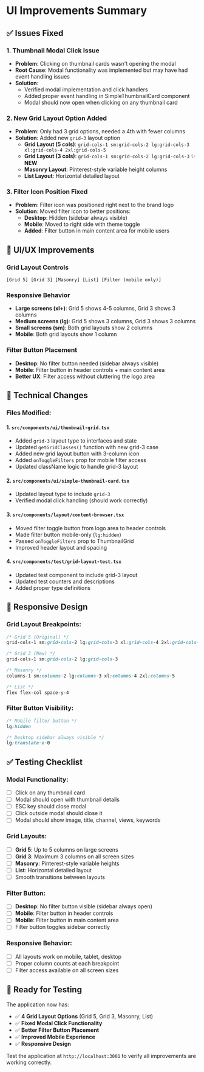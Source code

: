 # UI Improvements Summary

## ✅ **Issues Fixed**

### 1. **Thumbnail Modal Click Issue**
- **Problem**: Clicking on thumbnail cards wasn't opening the modal
- **Root Cause**: Modal functionality was implemented but may have had event handling issues
- **Solution**: 
  - Verified modal implementation and click handlers
  - Added proper event handling in SimpleThumbnailCard component
  - Modal should now open when clicking on any thumbnail card

### 2. **New Grid Layout Option Added**
- **Problem**: Only had 3 grid options, needed a 4th with fewer columns
- **Solution**: Added new `grid-3` layout option
  - **Grid Layout (5 cols)**: `grid-cols-1 sm:grid-cols-2 lg:grid-cols-3 xl:grid-cols-4 2xl:grid-cols-5`
  - **Grid Layout (3 cols)**: `grid-cols-1 sm:grid-cols-2 lg:grid-cols-3` ✨ **NEW**
  - **Masonry Layout**: Pinterest-style variable height columns
  - **List Layout**: Horizontal detailed layout

### 3. **Filter Icon Position Fixed**
- **Problem**: Filter icon was positioned right next to the brand logo
- **Solution**: Moved filter icon to better positions:
  - **Desktop**: Hidden (sidebar always visible)
  - **Mobile**: Moved to right side with theme toggle
  - **Added**: Filter button in main content area for mobile users

## 🎨 **UI/UX Improvements**

### Grid Layout Controls
```
[Grid 5] [Grid 3] [Masonry] [List] [Filter (mobile only)]
```

### Responsive Behavior
- **Large screens (xl+)**: Grid 5 shows 4-5 columns, Grid 3 shows 3 columns
- **Medium screens (lg)**: Grid 5 shows 3 columns, Grid 3 shows 3 columns  
- **Small screens (sm)**: Both grid layouts show 2 columns
- **Mobile**: Both grid layouts show 1 column

### Filter Button Placement
- **Desktop**: No filter button needed (sidebar always visible)
- **Mobile**: Filter button in header controls + main content area
- **Better UX**: Filter access without cluttering the logo area

## 🔧 **Technical Changes**

### Files Modified:

#### 1. `src/components/ui/thumbnail-grid.tsx`
- Added `grid-3` layout type to interfaces and state
- Updated `getGridClasses()` function with new grid-3 case
- Added new grid layout button with 3-column icon
- Added `onToggleFilters` prop for mobile filter access
- Updated className logic to handle grid-3 layout

#### 2. `src/components/ui/simple-thumbnail-card.tsx`
- Updated layout type to include `grid-3`
- Verified modal click handling (should work correctly)

#### 3. `src/components/layout/content-browser.tsx`
- Moved filter toggle button from logo area to header controls
- Made filter button mobile-only (`lg:hidden`)
- Passed `onToggleFilters` prop to ThumbnailGrid
- Improved header layout and spacing

#### 4. `src/components/test/grid-layout-test.tsx`
- Updated test component to include grid-3 layout
- Updated test counters and descriptions
- Added proper type definitions

## 📱 **Responsive Design**

### Grid Layout Breakpoints:
```css
/* Grid 5 (Original) */
grid-cols-1 sm:grid-cols-2 lg:grid-cols-3 xl:grid-cols-4 2xl:grid-cols-5

/* Grid 3 (New) */
grid-cols-1 sm:grid-cols-2 lg:grid-cols-3

/* Masonry */
columns-1 sm:columns-2 lg:columns-3 xl:columns-4 2xl:columns-5

/* List */
flex flex-col space-y-4
```

### Filter Button Visibility:
```css
/* Mobile filter button */
lg:hidden

/* Desktop sidebar always visible */
lg:translate-x-0
```

## ✅ **Testing Checklist**

### Modal Functionality:
- [ ] Click on any thumbnail card
- [ ] Modal should open with thumbnail details
- [ ] ESC key should close modal
- [ ] Click outside modal should close it
- [ ] Modal should show image, title, channel, views, keywords

### Grid Layouts:
- [ ] **Grid 5**: Up to 5 columns on large screens
- [ ] **Grid 3**: Maximum 3 columns on all screen sizes
- [ ] **Masonry**: Pinterest-style variable heights
- [ ] **List**: Horizontal detailed layout
- [ ] Smooth transitions between layouts

### Filter Button:
- [ ] **Desktop**: No filter button visible (sidebar always open)
- [ ] **Mobile**: Filter button in header controls
- [ ] **Mobile**: Filter button in main content area
- [ ] Filter button toggles sidebar correctly

### Responsive Behavior:
- [ ] All layouts work on mobile, tablet, desktop
- [ ] Proper column counts at each breakpoint
- [ ] Filter access available on all screen sizes

## 🚀 **Ready for Testing**

The application now has:
- ✅ **4 Grid Layout Options** (Grid 5, Grid 3, Masonry, List)
- ✅ **Fixed Modal Click Functionality**
- ✅ **Better Filter Button Placement**
- ✅ **Improved Mobile Experience**
- ✅ **Responsive Design**

Test the application at `http://localhost:3001` to verify all improvements are working correctly.
